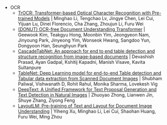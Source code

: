 - OCR
    + [TrOCR: Transformer-based Optical Character Recognition with Pre-trained Models](https://arxiv.org/abs/2109.10282) | Minghao Li, Tengchao Lv, Jingye Chen, Lei Cui, Yijuan Lu, Dinei Florencio, Cha Zhang, Zhoujun Li, Furu Wei
    + [(DONUT) OCR-free Document Understanding Transformer](https://arxiv.org/abs/2111.15664) | Geewook Kim, Teakgyu Hong, Moonbin Yim, Jeongyeon Nam, Jinyoung Park, Jinyeong Yim, Wonseok Hwang, Sangdoo Yun, Dongyoon Han, Seunghyun Park
    + [CascadeTabNet: An approach for end to end table detection and structure recognition from image-based documents](https://arxiv.org/abs/2004.12629) | Devashish Prasad, Ayan Gadpal, Kshitij Kapadni, Manish Visave, Kavita Sultanpure
    + [TableNet: Deep Learning model for end-to-end Table detection and Tabular data extraction from Scanned Document Images](https://arxiv.org/2001.01469v1) | Shubham Paliwal, Vishwanath D, Rohit Rahul, Monika Sharma, Lovekesh Vig
    + [DeepText: A Unified Framework for Text Proposal Generation and Text Detection in Natural Images](https://arxiv.org/abs/1605.07314) | Zhuoyao Zhong, Lianwen Jin, Shuye Zhang, Ziyong Feng
    + [LayoutLM: Pre-training of Text and Layout for Document Image Understanding](https://arxiv.org/abs/1912.13318) | Yiheng Xu, Minghao Li, Lei Cui, Shaohan Huang, Furu Wei, Ming Zhou